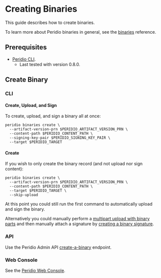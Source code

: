 # Creating Binaries

This guide describes how to create binaries.

To learn more about Peridio binaries in general, see the [binaries](/reference/binaries)
reference.

## Prerequisites

- [Peridio CLI](https://github.com/peridio/morel/releases).
  - Last tested with version 0.8.0.

## Create Binary

### CLI

#### Create, Upload, and Sign

To create, upload, and sign a binary all at once:

```console
peridio binaries create \
  --artifact-version-prn $PERIDIO_ARTIFACT_VERSION_PRN \
  --content-path $PERIDIO_CONTENT_PATH \
  --signing-key-pair $PERIDIO_SIGNING_KEY_PAIR \
  --target $PERIDIO_TARGET
```

#### Create

If you wish to only create the binary record (and not upload nor sign content):

```console
peridio binaries create \
  --artifact-version-prn $PERIDIO_ARTIFACT_VERSION_PRN \
  --content-path $PERIDIO_CONTENT_PATH \
  --target $PERIDIO_TARGET \
  --skip-upload
```

At this point you could still run the first command to automatically upload and sign the binary.

Alternatively you could manually perform a [multipart upload with binary parts](multipart-uploads-with-binary-parts) and then manually attach a signature by [creating a binary signature](creating-binary-signatures).

### API

Use the Peridio Admin API [create-a-binary](/admin-api#binaries/operation/create-a-binary) endpoint.

### Web Console

See the [Peridio Web Console](https://console.cremini.peridio.com).
